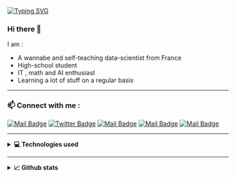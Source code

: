 [![Typing SVG](https://readme-typing-svg.herokuapp.com?color=45F700&lines=I+am+Brice...;I+create+new+forms+of+intelligence...;Welcome+to+my+profile+%F0%9F%99%82)](https://git.io/typing-svg)

### Hi there 👋

I am :
* A wannabe and self-teaching data-scientist from France 
* High-school student 
* IT , math and AI enthusiast
* Learning a lot of stuff on a regular basis

---

### 📫 Connect with me :

[![Mail Badge](https://img.shields.io/badge/-@brice_vrgn-e84393?style=flat&labelColor=e84393&logo=instagram&logoColor=white)](https://instagram.com/brice_vrgn)
[![Twitter Badge](https://img.shields.io/badge/-@Brice__fr-1ca0f1?style=flat&labelColor=1ca0f1&logo=twitter&logoColor=white&link=https://twitter.com/Ipenywis)](https://twitter.com/Brice__fr)
[![Mail Badge](https://img.shields.io/badge/-brice.vergnou-c0392b?style=flat&labelColor=c0392b&logo=gmail&logoColor=white)](mailto:brice.vergnou@gmail.com)
[![Mail Badge](https://img.shields.io/badge/-Brice%20Vergnou-0a66c2?style=flat&labelColor=0a66c2&logo=linkedin&logoColor=white)](https://www.linkedin.com/in/brice-vergnou-692a90206/)
[![Mail Badge](https://img.shields.io/badge/-Website-8491cf?style=flat&labelColor=8491cf)](https://www.linkedin.com/in/brice-vergnou-692a90206/)


---

<details>
  <summary><strong>💻 Technologies used </strong></summary>
  
### 🧰 Tools I use 
  ![Visual Studio Code](https://img.shields.io/badge/VisualStudioCode-0078d7.svg?style=for-the-badge&logo=visual-studio-code&logoColor=white)
![Jupyter](https://img.shields.io/badge/Jupyter-%23F37626.svg?style=for-the-badge&logo=Jupyter&logoColor=white)
  ![Atom](https://img.shields.io/badge/Atom-%2366595C.svg?style=for-the-badge&logo=atom&logoColor=white)
  ![Git](https://img.shields.io/badge/git-%23F05033.svg?style=for-the-badge&logo=git&logoColor=white)
  ![Linux](https://img.shields.io/badge/Linux-FCC624?style=for-the-badge&logo=linux&logoColor=black)
<br>

---
  
### 💻 Languages I use

[![Top Langs](https://github-readme-stats.vercel.app/api/top-langs/?username=Brice-Vergnou&langs_count=8&layout=compact&hide=css,scss,html,javascript)](https://github.com/anuraghazra/github-readme-stats)


---
  
### 🧭 Modules I use

  
![Keras](https://img.shields.io/badge/Keras-%23D00000.svg?style=for-the-badge&logo=Keras&logoColor=white)
  ![TensorFlow](https://img.shields.io/badge/TensorFlow-%23FF6F00.svg?style=for-the-badge&logo=TensorFlow&logoColor=white)
![PyTorch](https://img.shields.io/badge/PyTorch-%23EE4C2C.svg?style=for-the-badge&logo=PyTorch&logoColor=white)
  ![Pandas](https://img.shields.io/badge/pandas-%23150458.svg?style=for-the-badge&logo=pandas&logoColor=white)
![NumPy](https://img.shields.io/badge/numpy-%23013243.svg?style=for-the-badge&logo=numpy&logoColor=white)
  ![scikit-learn](https://img.shields.io/badge/scikit--learn-%23F7931E.svg?style=for-the-badge&logo=scikit-learn&logoColor=white)


</details>

---

<details>
  <summary><strong>📈 Github stats</strong></summary>
  
<br>
  
![Anurag's GitHub stats](https://github-readme-stats.vercel.app/api?username=Brice-Vergnou&show_icons=true&theme=great-gatsby&hide=contribs&include_all_commits=truea&bg_color=30,e96443,904e95&title_color=fff&text_color=fff)

  --- 

[![trophy](https://github-profile-trophy.vercel.app/?username=Brice-Vergnou&no-bg=true&theme=darkhub)](https://github.com/ryo-ma/github-profile-trophy)

---
  
<p><img align="center" src="https://github-readme-streak-stats.herokuapp.com/?user=brice-vergnou&" alt="brice-vergnou" /></p>

